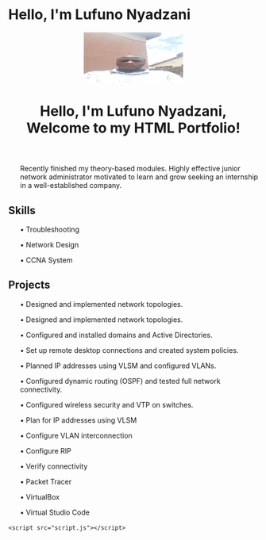 # Hello, I'm Lufuno Nyadzani


<!DOCTYPE html>
<html lang="en">
<head>
    <meta charset="UTF-8">
    <meta name="viewport" content="width=device-width, initial-scale=1.0">    
    <link rel="stylesheet" href="style.css">
</head>
<body>
    <header>
        <img src="lufuno.jpg" height="100" width="200" alt="Profile Picture">
        <h1>Hello, I'm Lufuno Nyadzani, Welcome to my HTML Portfolio!</h1>
    </header>
    <nav>
        <ul>
           <p> Recently finished my theory-based modules. Highly effective junior network administrator motivated to learn and grow seeking an internship in a well-established company.</p>
        </ul>
    </nav>
    <section id="Skills">
        <h2>Skills</h2>
        <ul>
        <p>• Troubleshooting</p>
        <p>• Network Design</p>
        <p>• CCNA System</p>
            <!-- Add more skills here -->
        </ul>
    </section>
    <section id="Projects">
        <h2>Projects</h2>
        <ul>
            <p>• Designed and implemented network topologies.</p>
            <p>• Designed and implemented network topologies.</p>
            <p>• Configured and installed domains and Active Directories.</p>
            <p>• Set up remote desktop connections and created system policies.</p>
            <p>• Planned IP addresses using VLSM and configured VLANs.</p>
            <p>• Configured dynamic routing (OSPF) and tested full network connectivity.</p>
            <p>• Configured wireless security and VTP on switches.</p>
            <p>• Plan for IP addresses using VLSM</p>
            <p>• Configure VLAN interconnection</p>
            <p>• Configure RIP</p>
            <p>• Verify connectivity</p>
            <!-- Add more projects here -->
        </ul>       
    </section>
     <section id="Tools">
         <ul>
        <p>• Packet Tracer</p>
        <p>• VirtualBox</p>
        <p>• Virtual Studio Code</p>
        <ul>
         </section>
         
    <script src="script.js"></script>
</body>
</html>
